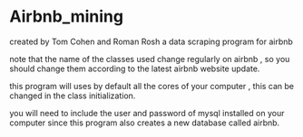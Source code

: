 # Airbnb_mining 
created by Tom Cohen and Roman Rosh
a data scraping program for airbnb

note that the name of the classes used change regularly on airbnb , so you should change them according to the latest airbnb website update.

this program will uses by default all the cores of your computer , this can be changed in the class initialization.

you will need to include the user and password of mysql  installed on your computer since this program also creates a new database called airbnb.
